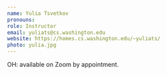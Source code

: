 ```yaml
---
name: Yulia Tsvetkov
pronouns: 
role: Instructor
email: yuliats@cs.washington.edu
website: https://homes.cs.washington.edu/~yuliats/
photo: yulia.jpg
---
```


OH: available on Zoom by appointment. <!-- [Zoom](https://washington.zoom.us/j/TBD) (and by appointment) -->
